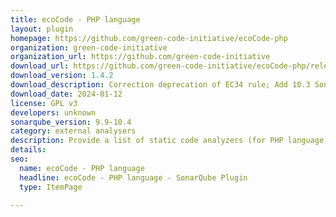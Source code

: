 ```yaml
---
title: ecoCode - PHP language
layout: plugin
homepage: https://github.com/green-code-initiative/ecoCode-php
organization: green-code-initiative
organization_url: https://github.com/green-code-initiative
download_url: https://github.com/green-code-initiative/ecoCode-php/releases/download/1.4.2/ecocode-php-plugin-1.4.2.jar
download_version: 1.4.2
download_description: Correction deprecation of EC34 rule; Add 10.3 SonarQube compatibility; Adding EC35 rule; correction bug (SHA1 null when starting SONARQUBE); Fix unit tests execution with Maven; Add new EC2 (Multiple if-else statement)
download_date: 2024-01-12
license: GPL v3
developers: unknown
sonarqube_version: 9.9-10.4
category: external analysers
description: Provide a list of static code analyzers (for PHP language) to highlight code structures that may have a negative ecological impact&#58; energy and resources over-consumption, "fatware", shortening terminals' lifespan, etc.
details: 
seo:
  name: ecoCode - PHP language
  headline: ecoCode - PHP language - SonarQube Plugin
  type: ItemPage

---
```

